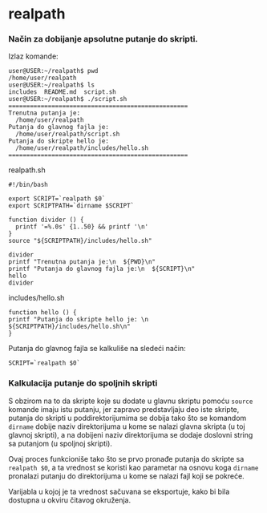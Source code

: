 # realpath
### Način za dobijanje apsolutne putanje do skripti.

Izlaz komande:

```
user@USER:~/realpath$ pwd
/home/user/realpath
user@USER:~/realpath$ ls
includes  README.md  script.sh
user@USER:~/realpath$ ./script.sh
==================================================
Trenutna putanja je:
  /home/user/realpath
Putanja do glavnog fajla je:
  /home/user/realpath/script.sh
Putanja do skripte hello je:
  /home/user/realpath/includes/hello.sh
==================================================
```

realpath.sh

```
#!/bin/bash

export SCRIPT=`realpath $0`
export SCRIPTPATH=`dirname $SCRIPT`

function divider () {
  printf '=%.0s' {1..50} && printf '\n'
}
source "${SCRIPTPATH}/includes/hello.sh"

divider
printf "Trenutna putanja je:\n  ${PWD}\n"
printf "Putanja do glavnog fajla je:\n  ${SCRIPT}\n"
hello
divider
```

includes/hello.sh

```
function hello () {
printf "Putanja do skripte hello je: \n  ${SCRIPTPATH}/includes/hello.sh\n"
}
```

Putanja do glavnog fajla se kalkuliše na sledeći način:

```
SCRIPT=`realpath $0`
```

### Kalkulacija putanje do spoljnih skripti

S obzirom na to da skripte koje su dodate u glavnu skriptu pomoću `source` komande imaju istu putanju, jer zapravo predstavljaju deo iste skripte, putanja do skripti u poddirektorijumima se dobija tako što se komandom `dirname` dobije naziv direktorijuma u kome se nalazi glavna skripta (u toj glavnoj skripti), a na dobijeni naziv direktorijuma se dodaje doslovni string sa putanjom (u spoljnoj skripti).

Ovaj proces funkcioniše tako što se prvo pronađe putanja do skripte sa `realpath $0`, a ta vrednost se koristi kao parametar na osnovu koga `dirname` pronalazi putanju do direktorijuma u kome se nalazi fajl koji se pokreće.

Varijabla u kojoj je ta vrednost sačuvana se eksportuje, kako bi bila dostupna u okviru čitavog okruženja.